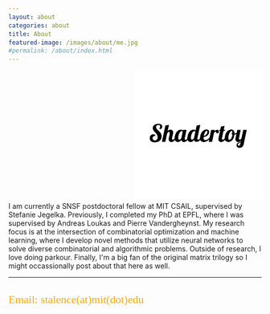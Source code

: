 ```yaml
---
layout: about
categories: about
title: About
featured-image: /images/about/me.jpg
#permalink: /about/index.html
---
```

<div style="font-size: 24px;float:center; position: relative; left: 250px">
 <a href="https://twitter.com/AspectStalence" class="fa fa-twitter fa-2x" ></a>   <a href="https://scholar.google.com/citations?user=CRLG9UcAAAAJ&hl=el" class="ai ai-google-scholar-square fa-2x"></a>   <a href="https://github.com/Stalence" class="fa fa-github fa-2x"></a> <a href="https://www.shadertoy.com/user/Aspect"><img src="/images/icons/logo-removebg-preview.png" class="shadertoy"></a> 
  </div>
I am currently a SNSF postdoctoral fellow at MIT CSAIL, supervised by Stefanie Jegelka. Previously, I completed my PhD  at EPFL, where I was supervised by Andreas Loukas and Pierre Vandergheynst.
My research focus is at the intersection of combinatorial optimization and machine learning, where I develop novel methods that utilize neural networks to solve diverse combinatorial and algorithmic problems. Outside of research, I love doing parkour. Finally, I'm a big fan of the original matrix trilogy so I might occassionally post about that here as well. 

<hr>
  <h2 style="color:rgb(255, 166, 0); font-family:Calibri;font-size: 22px;font-weight:100;">Email: stalence(at)mit(dot)edu</h2>


[1]: https://www.youtube.com/watch?v=gThasSb2Lxg
